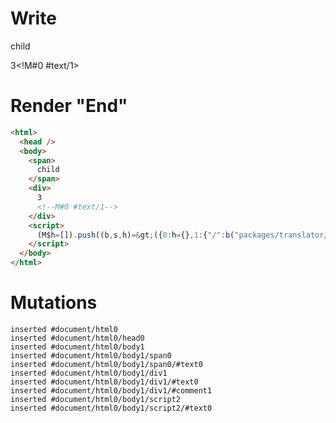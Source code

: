 # Write
  <span>child</span><div>3<!M#0 #text/1></div><script>(M$h=[]).push((b,s,h)=>({0:h={},1:{"/":b("packages/translator/src/__tests__/fixtures/custom-tag-var-multiple/template.marko_0_data",h)}}),[])</script>


# Render "End"
```html
<html>
  <head />
  <body>
    <span>
      child
    </span>
    <div>
      3
      <!--M#0 #text/1-->
    </div>
    <script>
      (M$h=[]).push((b,s,h)=&gt;({0:h={},1:{"/":b("packages/translator/src/__tests__/fixtures/custom-tag-var-multiple/template.marko_0_data",h)}}),[])
    </script>
  </body>
</html>
```

# Mutations
```
inserted #document/html0
inserted #document/html0/head0
inserted #document/html0/body1
inserted #document/html0/body1/span0
inserted #document/html0/body1/span0/#text0
inserted #document/html0/body1/div1
inserted #document/html0/body1/div1/#text0
inserted #document/html0/body1/div1/#comment1
inserted #document/html0/body1/script2
inserted #document/html0/body1/script2/#text0
```